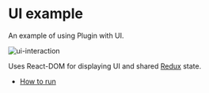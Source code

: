 # UI example

An example of using Plugin with UI.

![ui-interaction](https://github.com/react-figma/react-figma/assets/1270648/cf433b75-47b9-4940-bcb6-b0c789a72937)

Uses React-DOM for displaying UI and shared [Redux](https://redux.js.org/tutorials/quick-start) state. 

* [How to run](../../contributing.md#running-examples)

